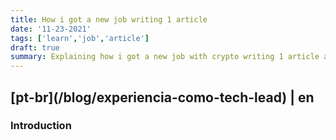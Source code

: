 ```yaml
---
title: How i got a new job writing 1 article
date: '11-23-2021'
tags: ['learn','job','article']
draft: true
summary: Explaining how i got a new job with crypto writing 1 article about what i learning.
---
```


<h2>[pt-br](/blog/experiencia-como-tech-lead) | en</h2>

### Introduction
